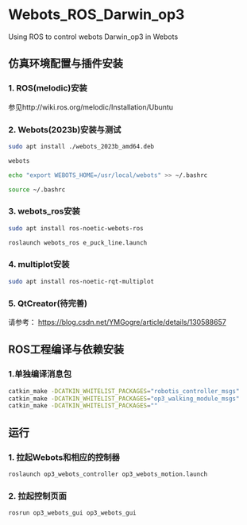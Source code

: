 # Webots_ROS_Darwin_op3
Using ROS to control webots Darwin_op3 in Webots

## 仿真环境配置与插件安装
### 1. ROS(melodic)安装

参见http://wiki.ros.org/melodic/Installation/Ubuntu

### 2. Webots(2023b)安装与测试


``` Bash
sudo apt install ./webots_2023b_amd64.deb

webots

echo "export WEBOTS_HOME=/usr/local/webots" >> ~/.bashrc

source ~/.bashrc
```
### 3. webots_ros安装

``` Bash
sudo apt install ros-noetic-webots-ros
```

``` Bash
roslaunch webots_ros e_puck_line.launch
```
### 4. multiplot安装

``` Bash
sudo apt install ros-noetic-rqt-multiplot
```
### 5. QtCreator(待完善)
请参考： 
https://blog.csdn.net/YMGogre/article/details/130588657

## ROS工程编译与依赖安装


### 1.单独编译消息包
``` Bash
catkin_make -DCATKIN_WHITELIST_PACKAGES="robotis_controller_msgs"
catkin_make -DCATKIN_WHITELIST_PACKAGES="op3_walking_module_msgs"
catkin_make -DCATKIN_WHITELIST_PACKAGES=""
```


## 运行

### 1. 拉起Webots和相应的控制器
```bash
roslaunch op3_webots_controller op3_webots_motion.launch 
```


### 2. 拉起控制页面


```bash
rosrun op3_webots_gui op3_webots_gui
```